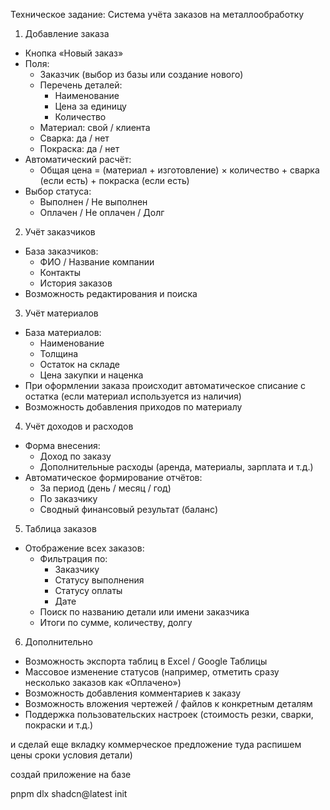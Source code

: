 Техническое задание: Система учёта заказов на металлообработку

1. Добавление заказа  
- Кнопка «Новый заказ»  
- Поля:  
  - Заказчик (выбор из базы или создание нового)  
  - Перечень деталей:  
    - Наименование  
    - Цена за единицу  
    - Количество  
  - Материал: свой / клиента  
  - Сварка: да / нет  
  - Покраска: да / нет  
- Автоматический расчёт:  
  - Общая цена = (материал + изготовление) × количество + сварка (если есть) + покраска (если есть)  
- Выбор статуса:  
  - Выполнен / Не выполнен  
  - Оплачен / Не оплачен / Долг  

2. Учёт заказчиков  
- База заказчиков:  
  - ФИО / Название компании  
  - Контакты  
  - История заказов  
- Возможность редактирования и поиска  

3. Учёт материалов  
- База материалов:  
  - Наименование  
  - Толщина  
  - Остаток на складе  
  - Цена закупки и наценка  
- При оформлении заказа происходит автоматическое списание с остатка (если материал используется из наличия)  
- Возможность добавления приходов по материалу  

4. Учёт доходов и расходов  
- Форма внесения:  
  - Доход по заказу  
  - Дополнительные расходы (аренда, материалы, зарплата и т.д.)  
- Автоматическое формирование отчётов:  
  - За период (день / месяц / год)  
  - По заказчику  
  - Сводный финансовый результат (баланс)  

5. Таблица заказов  
- Отображение всех заказов:  
  - Фильтрация по:  
    - Заказчику  
    - Статусу выполнения  
    - Статусу оплаты  
    - Дате  
  - Поиск по названию детали или имени заказчика  
  - Итоги по сумме, количеству, долгу  

6. Дополнительно  
- Возможность экспорта таблиц в Excel / Google Таблицы  
- Массовое изменение статусов (например, отметить сразу несколько заказов как «Оплачено»)  
- Возможность добавления комментариев к заказу  
- Возможность вложения чертежей / файлов к конкретным деталям  
- Поддержка пользовательских настроек (стоимость резки, сварки, покраски и т.д.)

и сделай еще вкладку коммерческое предложение туда распишем цены сроки условия детали) 

создай приложение на базе 

pnpm dlx shadcn@latest init


